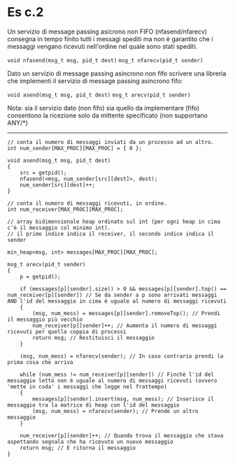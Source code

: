 # Es c.2

Un servizio di message passing asicrono non FIFO (nfasend/nfarecv) consegna in tempo finito tutti i messagi spediti ma non è garantito che i messaggi vengano ricevuti nell'ordine nel quale sono stati spediti.

`void nfasend(msg_t msg, pid_t dest)`
`msg_t nfarecv(pid_t sender)`

Dato un servizio di message passing asincrono non fifo scrivere una libreria che implementi il servizio di message passing asincrono fifo:

`void asend(msg_t msg, pid_t dest)`
`msg_t arecv(pid_t sender)`

Nota: sia il servizio dato (non fifo) sia quello da implementare (fifo) consentono la ricezione solo da mittente specificato (non supportano ANY/*)

---

```
// conta il numero di messaggi inviati da un processo ad un altro.
int num_sender[MAX_PROC][MAX_PROC] = { 0 };

void asend(msg_t msg, pid_t dest)
{
	src = getpid();
	nfasend(<msg, num_sender[src][dest]>, dest);
	num_sender[src][dest]++;
}

// conta il numero di messaggi ricevuti, in ordine.
int num_receiver[MAX_PROC][MAX_PROC];

// array bidimensionale heap ordinato sul int (per ogni heap in cima c'è il messaggio col minimo int).
// il primo indice indica il receiver, il secondo indice indica il sender

min_heap<msg, int> messages[MAX_PROC][MAX_PROC];

msg_t arecv(pid_t sender)
{
	p = getpid();
	
	if (messages[p][sender].size() > 0 && messages[p][sender].top() == num_receiver[p][sender]) // Se da sender a p sono arrivati messaggi AND l'id del messaggio in cima è uguale al numero di messaggi ricevuti
    {
		(msg, num_mess) = messages[p][sender].removeTop(); // Prendi il messaggio più vecchio
		num_receiver[p][sender]++; // Aumenta il numero di messaggi ricevuti per quella coppia di processi
		return msg; // Restituisci il messaggio
	}

	(msg, num_mess) = nfarecv(sender); // In caso contrario prendi la prima cosa che arriva

	while (num_mess != num_receiver[p][sender]) // Finchè l'id del messaggio letto non è uguale al numero di messaggi ricevuti (ovvero 'mette in coda' i messaggi che legge nel frattempo)
    {
		messages[p][sender].insert(msg, num_mess); // Inserisce il messaggio tra la matrice di heap con l'id del messaggio
		(msg, num_mess) = nfarecv(sender); // Prende un altro messaggio
	}

	num_receiver[p][sender]++; // Quando trova il messaggio che stava aspettando segnala che ha ricevuto un nuovo messaggio
	return msg;	// E ritorna il messaggio
}
```
